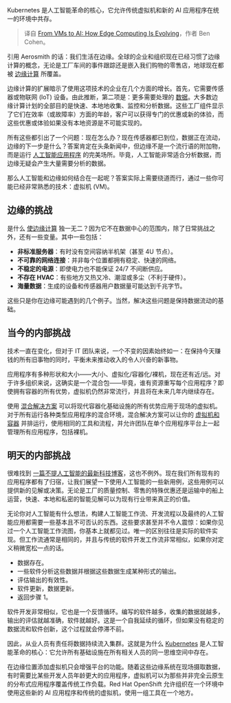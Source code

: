 
<!--
title: 从虚拟机到人工智能：边缘计算的演变
cover: https://cdn.thenewstack.io/media/2024/09/fa83a360-edge-computing-evolving-vm-ai.jpg
-->

Kubernetes 是人工智能革命的核心，它允许传统虚拟机和新的 AI 应用程序在统一的环境中共存。

> 译自 [From VMs to AI: How Edge Computing Is Evolving](https://thenewstack.io/from-vms-to-ai-how-edge-computing-is-evolving/)，作者 Ben Cohen。

引用 Aerosmith 的话：我们生活在边缘。全球的企业和组织现在已经习惯了边缘计算的概念，无论是工厂车间的事件跟踪还是嵌入我们购物的零售店，地球现在都被 [边缘计算](https://www.redhat.com/en/topics/edge-computing) 所覆盖。

边缘计算的扩展暗示了使用这项技术的企业在几个方面的增长。首先，它需要传感器或物联网 (IoT) 设备。由此推断，第二项是：更多需要处理的 [数据](https://thenewstack.io/data/)。大多数边缘计算计划的全部目的是快速、本地地收集、监控和分析数据。这些工厂组件显示了它们在效率（或故障率）方面的年龄，客户可以获得专门的优惠或新的体验，而这些优惠或体验如果没有本地资源是不可能实现的。

所有这些都引出了一个问题：现在怎么办？现在传感器都已到位，数据正在流动，边缘的下一步是什么？答案肯定在头条新闻中，但边缘不是一个流行语的附加物，而是运行 [人工智能应用程序](https://thenewstack.io/ai/) 的完美场所。毕竟，人工智能非常适合分析数据，而边缘无疑会产生大量需要分析的数据。

那么人工智能和边缘如何结合在一起呢？答案实际上需要绕道而行，通过一些你可能已经非常熟悉的技术：虚拟机 (VM)。

## 边缘的挑战

是什么 [使边缘计算](https://thenewstack.io/edge-computing/) 独一无二？因为它不在数据中心的范围内，除了日常挑战之外，还有一些变量。其中一些包括：

* **非标准服务器**：有时没有空间容纳半机架（甚至 4U 节点）。
* **不可靠的网络连接**：并非每个位置都拥有稳定、快速的网络。
* **不稳定的电源**：即使电力也不能保证 24/7 不间断供应。
* **不存在 HVAC**：有些地方又热又冷、潮湿或多尘（不利于硬件）。
* **海量数据**：生成的设备和传感器用户数据量可能达到千兆字节。

这些只是你在边缘可能遇到的几个例子。当然，解决这些问题是保持数据流动的基础。

## 当今的内部挑战

技术一直在变化，但对于 IT 团队来说，一个不变的因素始终如一：在保持今天赚钱的所有旧事物的同时，平衡未来推动收入的令人兴奋的新事物。

应用程序有多种形状和大小——大/小、虚拟化/容器化/裸机，现在还有近/远。对于许多组织来说，这确实是一个混合包——毕竟，谁有资源重写每个应用程序？即使拥有容器的所有优势，虚拟机仍然非常流行，并且将在未来几年内继续存在。

使用 [混合解决方案](https://www.redhat.com/en/technologies/cloud-computing/openshift/virtualization) 可以将现代容器化基础设施的所有优势应用于现场的虚拟机。对于所有运行各种类型应用程序的混合环境，混合解决方案可以让你的 [虚拟机和容器](https://thenewstack.io/virtualization-and-containers-better-together) 并排运行，使用相同的工具和流程，并允许团队在单个应用程序平台上一起管理所有应用程序，包括裸机。

## 明天的内部挑战

很难找到 [一篇不提人工智能的最新科技博客](https://www.redhat.com/en/blog/buzzwords-unite-6-reasons-run-ai-edge)，这也不例外。现在我们所有现有的应用程序都有了归宿，让我们展望一下使用人工智能的一些新用例，这些用例可以提供新的见解或决策。无论是工厂的质量控制、零售的特殊优惠还是运输中的船上运营，快速、本地和私密的智能见解可以为现有行业带来真正的价值。

无论你对人工智能有什么想法，构建人工智能工作流、开发流程以及最终的人工智能应用都需要一些基本且不可否认的东西。这些要求甚至并不令人震惊：如果你见过一个人工智能工作流图，你基本上就都见过。唯一的区别往往是实际的软件实现。但工作流通常是相同的，并且与传统的软件开发工作流非常相似，如果你对定义稍微宽松一点的话。

- 数据存在。
- 一些软件分析这些数据并根据这些数据生成某种形式的输出。
- 评估输出的有效性。
- 软件更新，数据更新。
- 返回步骤 1。

软件开发非常相似，它也是一个反馈循环。编写的软件越多，收集的数据就越多，输出的评估就越准确，软件就越好。这是一个自我延续的循环，但如果没有稳定的数据流和软件创新，这个过程就会停滞不前。

因此，从业人员有责任将数据持续流入集群。这就是为什么 [Kubernetes](https://roadmap.sh/kubernetes) 是人工智能革命的核心：它允许所有基础设施在所有相关人员的同一思维空间中存在。

在边缘位置添加虚拟机只会增强平台的功能。随着这些边缘系统在现场摄取数据，有时需要比某些开发人员年龄更大的应用程序，虚拟机可以为那些并非完全云原生的分布式应用程序覆盖传统工作负载。Red Hat OpenShift 允许组织在一个环境中使用这些新的 AI 应用程序和传统的虚拟机，使用一组工具在一个地方。

